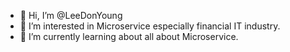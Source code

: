 - 👋 Hi, I’m @LeeDonYoung
- 👀 I’m interested in Microservice especially financial IT industry.
- 🌱 I’m currently learning about all about Microservice.
<!---
LeeDonYoung/LeeDonYoung is a ✨ special ✨ repository because its `README.md` (this file) appears on your GitHub profile.
You can click the Preview link to take a look at your changes.
--->
